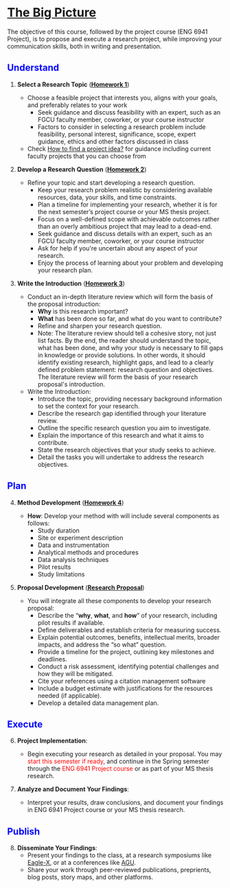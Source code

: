 # [The Big Picture](https://aselshall.github.io/rm/hw/big-picture)

The objective of this course, followed by the project course (ENG 6941 Project), is to propose and execute a research project, while improving your communication skills, both in writing and presentation.

<h2 style="color:blue">Understand</h2>

1. **Select a Research Topic** (<span style="color:red">**[Homework 1](https://aselshall.github.io/rm/hw/hw1)**</span>)
   - Choose a feasible project that interests you, aligns with your goals, and preferably relates to your work
      - Seek guidance and discuss feasibility with an expert, such as an FGCU faculty member, coworker, or your course instructor
      - Factors to consider in selecting a research problem include feasibility, personal interest, significance, scope, expert guidance, ethics and other factors discussed in class
   - Check [How to find a project idea?](https://aselshall.github.io/rm/hw/topics) for guidance including current faculty projects that you can choose from

2. **Develop a Research Question** (<span style="color:red">**[Homework 2](https://aselshall.github.io/rm/hw/hw2)**</span>)
   - Refine your topic and start developing a research question.
      - Keep your research problem realistic by considering available resources, data, your skills, and time constraints.
      - Plan a timeline for implementing your research, whether it is for the next semester’s project course or your MS thesis project.
      - Focus on a well-defined scope with achievable outcomes rather than an overly ambitious project that may lead to a dead-end.
      - Seek guidance and discuss details with an expert, such as an FGCU faculty member, coworker, or your course instructor
      - Ask for help if you're uncertain about any aspect of your research.
      - Enjoy the process of learning about your problem and developing your research plan.

4. **Write the Introduction** (<span style="color:red">**[Homework 3](https://aselshall.github.io/rm/hw/hw3)**</span>)
   - Conduct an in-depth literature review which will form the basis of the proposal introduction:
     - **Why** is this research important?
     - **What** has been done so far, and what do you want to contribute?
     - Refine and sharpen your research question.
     - Note: The literature review should tell a cohesive story, not just list facts. By the end, the reader should understand the topic, what has been done, and why your study is necessary to fill gaps in knowledge or provide solutions. In other words, it should identify existing research, highlight gaps, and lead to a clearly defined problem statement: research question and objectives. The literature review will form the basis of your research proposal's introduction.
   - Write the Introduction:
      - Introduce the topic, providing necessary background information to set the context for your research.
      - Describe the research gap identified through your literature review.
      - Outline the specific research question you aim to investigate.
      - Explain the importance of this research and what it aims to contribute.
      - State the research objectives that your study seeks to achieve.
      - Detail the tasks you will undertake to address the research objectives.

<h2 style="color:blue">Plan</h2>

4. **Method Development** (<span style="color:red">**[Homework 4](https://aselshall.github.io/rm/hw/hw4)**</span>)
   - **How**: Develop your method with will include several components as follows:
      - Study duration
      - Site or experiment description
      - Data and instrumentation
      - Analytical methods and procedures
      - Data analysis techniques
      - Pilot results
      - Study limitations 

6. **Proposal Development** (<span style="color:red">**[Research Proposal](https://aselshall.github.io/rm/hw/proposal-hw)**</span>)
   - You will integrate all these components to develop your research proposal:
      - Describe the “**why**, **what**, and **how**” of your research, including pilot results if available.
      - Define deliverables and establish criteria for measuring success.
      - Explain potential outcomes, benefits, intellectual merits, broader impacts, and address the “so what” question.
      - Provide a timeline for the project, outlining key milestones and deadlines.
      - Conduct a risk assessment, identifying potential challenges and how they will be mitigated.
      - Cite your references using a citation management software 
      - Include a budget estimate with justifications for the resources needed (if applicable).
      - Develop a detailed data management plan.

<h2 style="color:blue">Execute</h2>

6. **Project Implementation**:
   - Begin executing your research as detailed in your proposal. You may  <span style="color:red">start this semester if ready</span>, and continue in the Spring semester through the <span style="color:red">ENG 6941 Project course</span> or as part of your MS thesis research.

8. **Analyze and Document Your Findings**:
   - Interpret your results, draw conclusions, and document your findings in ENG 6941 Project course or your MS thesis research.

<h2 style="color:blue">Publish</h2>

8. **Disseminate Your Findings**:
   - Present your findings to the class, at a research symposiums like [Eagle-X](https://www.fgcu.edu/eaglex/), or at a conferences like [AGU](https://www.agu.org/annual-meeting).
   - Share your work through peer-reviewed publications, preprients, blog posts, story maps, and other platforms.
